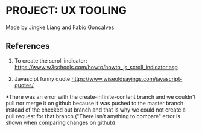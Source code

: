 # PROJECT: UX TOOLING
Made by Jingke Liang and Fabio Goncalves

## References
1. To create the scroll indicator:
https://www.w3schools.com/howto/howto_js_scroll_indicator.asp

2. Javascipt funny quote
https://www.wiseoldsayings.com/javascript-quotes/


*There was an error with the create-infinite-content branch and we couldn't pull nor merge it on github because it was pushed to the master branch instead of the checked out branch and that is why we could not create a pull request for that branch ("There isn't anything to compare" error is shown when comparing changes on github)